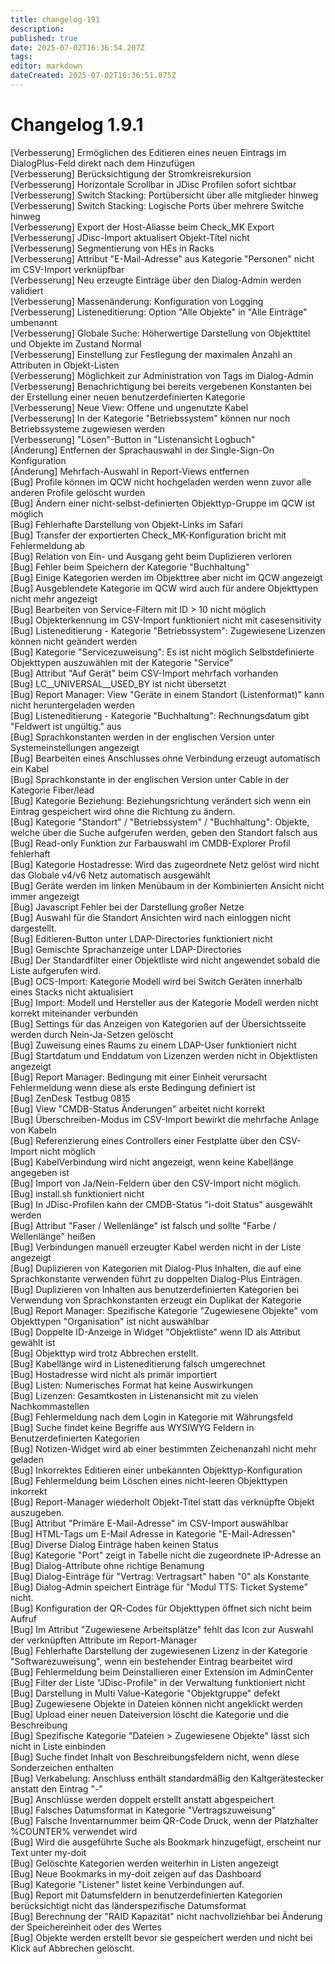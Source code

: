 ```yaml
---
title: changelog-191
description: 
published: true
date: 2025-07-02T16:36:54.207Z
tags: 
editor: markdown
dateCreated: 2025-07-02T16:36:51.875Z
---
```


# Changelog 1.9.1
<!-- cSpell:disable -->
<!-- markdownlint-disable MD052 -->
[Verbesserung]  Ermöglichen des Editieren eines neuen Eintrags im DialogPlus-Feld direkt nach dem Hinzufügen<br>
[Verbesserung]  Berücksichtigung der Stromkreisrekursion<br>
[Verbesserung]  Horizontale Scrollbar in JDisc Profilen sofort sichtbar<br>
[Verbesserung]  Switch Stacking: Portübersicht über alle mitglieder hinweg<br>
[Verbesserung]  Switch Stacking: Logische Ports über mehrere Switche hinweg<br>
[Verbesserung]  Export der Host-Aliasse beim Check_MK Export<br>
[Verbesserung]  JDisc-Import aktualisert Objekt-Titel nicht<br>
[Verbesserung]  Segmentierung von HEs in Racks<br>
[Verbesserung]  Attribut "E-Mail-Adresse" aus Kategorie "Personen" nicht im CSV-Import verknüpfbar<br>
[Verbesserung]  Neu erzeugte Einträge über den Dialog-Admin werden validiert<br>
[Verbesserung]  Massenänderung: Konfiguration von Logging<br>
[Verbesserung]  Listeneditierung: Option "Alle Objekte" in "Alle Einträge" umbenannt<br>
[Verbesserung]  Globale Suche: Höherwertige Darstellung von Objekttitel und Objekte im Zustand Normal<br>
[Verbesserung]  Einstellung zur Festlegung der maximalen Anzahl an Attributen in Objekt-Listen<br>
[Verbesserung]  Möglichkeit zur Administration von Tags im Dialog-Admin<br>
[Verbesserung]  Benachrichtigung bei bereits vergebenen Konstanten bei der Erstellung einer neuen benutzerdefinierten Kategorie<br>
[Verbesserung]  Neue View: Offene und ungenutzte Kabel<br>
[Verbesserung]  In der Kategorie "Betriebssystem" können nur noch Betriebssysteme zugewiesen werden<br>
[Verbesserung]  "Lösen"-Button in "Listenansicht Logbuch"<br>
[Änderung]      Entfernen der Sprachauswahl in der Single-Sign-On Konfiguration<br>
[Änderung]      Mehrfach-Auswahl in Report-Views entfernen<br>
[Bug]           Profile können im QCW nicht hochgeladen werden wenn zuvor alle anderen Profile gelöscht wurden<br>
[Bug]           Ändern einer nicht-selbst-definierten Objekttyp-Gruppe im QCW ist möglich<br>
[Bug]           Fehlerhafte Darstellung von Objekt-Links im Safari<br>
[Bug]           Transfer der exportierten Check_MK-Konfiguration bricht mit Fehlermeldung ab<br>
[Bug]           Relation von Ein- und Ausgang geht beim Duplizieren verloren<br>
[Bug]           Fehler beim Speichern der Kategorie "Buchhaltung"<br>
[Bug]           Einige Kategorien werden im Objekttree aber nicht im QCW angezeigt<br>
[Bug]           Ausgeblendete Kategorie im QCW wird auch für andere Objekttypen nicht mehr angezeigt<br>
[Bug]           Bearbeiten von Service-Filtern mit ID > 10 nicht möglich<br>
[Bug]           Objekterkennung im CSV-Import funktioniert nicht mit casesensitivity<br>
[Bug]           Listeneditierung - Kategorie "Betriebssystem": Zugewiesene Lizenzen können nicht geändert werden<br>
[Bug]           Kategorie "Servicezuweisung": Es ist nicht möglich Selbstdefinierte Objekttypen auszuwählen mit der Kategorie "Service"<br>
[Bug]           Attribut "Auf Gerät" beim CSV-Import mehrfach vorhanden<br>
[Bug]           LC__UNIVERSAL__USED_BY ist nicht übersetzt<br>
[Bug]           Report Manager: View "Geräte in einem Standort (Listenformat)" kann nicht heruntergeladen werden<br>
[Bug]           Listeneditierung - Kategorie "Buchhaltung": Rechnungsdatum gibt "Feldwert ist ungültig." aus<br>
[Bug]           Sprachkonstanten werden in der englischen Version unter Systemeinstellungen angezeigt<br>
[Bug]           Bearbeiten eines Anschlusses ohne Verbindung erzeugt automatisch ein Kabel<br>
[Bug]           Sprachkonstante in der englischen Version unter Cable in der Kategorie Fiber/lead<br>
[Bug]           Kategorie Beziehung: Beziehungsrichtung verändert sich wenn ein Eintrag gespeichert wird ohne die Richtung zu ändern.<br>
[Bug]           Kategorie "Standort" / "Betriebssystem" / "Buchhaltung": Objekte, welche über die Suche aufgerufen werden, geben den Standort falsch aus<br>
[Bug]           Read-only Funktion zur Farbauswahl im CMDB-Explorer Profil fehlerhaft<br>
[Bug]           Kategorie Hostadresse: Wird das zugeordnete Netz gelöst wird nicht das Globale v4/v6 Netz automatisch ausgewählt<br>
[Bug]           Geräte werden im linken Menübaum in der Kombinierten Ansicht nicht immer angezeigt<br>
[Bug]           Javascript Fehler bei der Darstellung großer Netze<br>
[Bug]           Auswahl für die Standort Ansichten wird nach einloggen nicht dargestellt.<br>
[Bug]           Editieren-Button unter LDAP-Directories funktioniert nicht<br>
[Bug]           Gemischte Sprachanzeige unter LDAP-Directories<br>
[Bug]           Der Standardfilter einer Objektliste wird nicht angewendet sobald die Liste aufgerufen wird.<br>
[Bug]           OCS-Import: Kategorie Modell wird bei Switch Geräten innerhalb eines Stacks nicht aktualisiert<br>
[Bug]           Import: Modell und Hersteller aus der Kategorie Modell werden nicht korrekt miteinander verbunden<br>
[Bug]           Settings für das Anzeigen von Kategorien auf der Übersichtsseite werden durch Nein-Ja-Setzen gelöscht<br>
[Bug]           Zuweisung eines Raums zu einem LDAP-User funktioniert nicht<br>
[Bug]           Startdatum und Enddatum von Lizenzen werden nicht in Objektlisten angezeigt<br>
[Bug]           Report Manager: Bedingung mit einer Einheit verursacht Fehlermeldung wenn diese als erste Bedingung definiert ist<br>
[Bug]           ZenDesk Testbug 0815<br>
[Bug]           View "CMDB-Status Änderungen" arbeitet nicht korrekt<br>
[Bug]           Überschreiben-Modus im CSV-Import bewirkt die mehrfache Anlage von Kabeln<br>
[Bug]           Referenzierung eines Controllers einer Festplatte über den CSV-Import nicht möglich<br>
[Bug]           KabelVerbindung wird nicht angezeigt, wenn keine Kabellänge angegeben ist<br>
[Bug]           Import von Ja/Nein-Feldern über den CSV-Import nicht möglich.<br>
[Bug]           install.sh funktioniert nicht<br>
[Bug]           In JDisc-Profilen kann der CMDB-Status "i-doit Status" ausgewählt werden<br>
[Bug]           Attribut "Faser / Wellenlänge" ist falsch und sollte "Farbe / Wellenlänge" heißen<br>
[Bug]           Verbindungen manuell erzeugter Kabel werden nicht in der Liste angezeigt<br>
[Bug]           Duplizieren von Kategorien mit Dialog-Plus Inhalten, die auf eine Sprachkonstante verwenden führt zu doppelten Dialog-Plus Einträgen.<br>
[Bug]           Duplizieren von Inhalten aus benutzerdefinierten Kategorien bei Verwendung von Sprachkonstanten erzeugt ein Duplikat der Kategorie<br>
[Bug]           Report Manager: Spezifische Kategorie "Zugewiesene Objekte" vom Objekttypen "Organisation" ist nicht auswählbar<br>
[Bug]           Doppelte ID-Anzeige in Widget "Objektliste" wenn ID als Attribut gewählt ist<br>
[Bug]           Objekttyp wird trotz Abbrechen erstellt.<br>
[Bug]           Kabellänge wird in Listeneditierung falsch umgerechnet<br>
[Bug]           Hostadresse wird nicht als primär importiert<br>
[Bug]           Listen: Numerisches Format hat keine Auswirkungen<br>
[Bug]           Lizenzen: Gesamtkosten in Listenansicht mit zu vielen Nachkommastellen<br>
[Bug]           Fehlermeldung nach dem Login in Kategorie mit Währungsfeld<br>
[Bug]           Suche findet keine Begriffe aus WYSIWYG Feldern in Benutzerdefinierten Kategorien<br>
[Bug]           Notizen-Widget wird ab einer bestimmten Zeichenanzahl nicht mehr geladen<br>
[Bug]           Inkorrektes Editieren einer unbekannten Objekttyp-Konfiguration<br>
[Bug]           Fehlermeldung beim Löschen eines nicht-leeren Objekttypen inkorrekt<br>
[Bug]           Report-Manager wiederholt Objekt-Titel statt das verknüpfte Objekt auszugeben.<br>
[Bug]           Attribut "Primäre E-Mail-Adresse" im CSV-Import auswählbar<br>
[Bug]           HTML-Tags um E-Mail Adresse in Kategorie "E-Mail-Adressen"<br>
[Bug]           Diverse Dialog Einträge haben keinen Status<br>
[Bug]           Kategorie "Port" zeigt in Tabelle nicht die zugeordnete IP-Adresse an<br>
[Bug]           Dialog-Attribute ohne richtige Benamung<br>
[Bug]           Dialog-Einträge für "Vertrag: Vertragsart" haben "0" als Konstante<br>
[Bug]           Dialog-Admin speichert Einträge für "Modul TTS: Ticket Systeme" nicht.<br>
[Bug]           Konfiguration der QR-Codes für Objekttypen öffnet sich nicht beim Aufruf<br>
[Bug]           Im Attribut "Zugewiesene Arbeitsplätze" fehlt das Icon zur Auswahl der verknüpften Attribute im Report-Manager<br>
[Bug]           Fehlerhafte Darstellung der zugewiesenen Lizenz in der Kategorie "Softwarezuweisung", wenn ein bestehender Eintrag bearbeitet wird<br>
[Bug]           Fehlermeldung beim Deinstallieren einer Extension im AdminCenter<br>
[Bug]           Filter der Liste "JDisc-Profile" in der Verwaltung funktioniert nicht<br>
[Bug]           Darstellung in Multi Value-Kategorie "Objektgruppe" defekt<br>
[Bug]           Zugewiesene Objekte in Dateien können nicht angeklickt werden<br>
[Bug]           Upload einer neuen Dateiversion löscht die Kategorie und die Beschreibung<br>
[Bug]           Spezifische Kategorie "Dateien > Zugewiesene Objekte" lässt sich nicht in Liste einbinden<br>
[Bug]           Suche findet Inhalt von Beschreibungsfeldern nicht, wenn diese Sonderzeichen enthalten<br>
[Bug]           Verkabelung: Anschluss enthält standardmäßig den Kaltgerätestecker anstatt den Eintrag "-"<br>
[Bug]           Anschlüsse werden doppelt erstellt anstatt abgespeichert<br>
[Bug]           Falsches Datumsformat in Kategorie "Vertragszuweisung"<br>
[Bug]           Falsche Inventarnummer beim QR-Code Druck, wenn der Platzhalter %COUNTER% verwendet wird<br>
[Bug]           Wird die ausgeführte Suche als Bookmark hinzugefügt, erscheint nur Text unter my-doit<br>
[Bug]           Gelöschte Kategorien werden weiterhin in Listen angezeigt<br>
[Bug]           Neue Bookmarks in my-doit zeigen auf das Dashboard<br>
[Bug]           Kategorie "Listener" listet keine Verbindungen auf.<br>
[Bug]           Report mit Datumsfeldern in benutzerdefinierten Kategorien berücksichtigt nicht das länderspezifische Datumsformat<br>
[Bug]           Berechnung der "RAID Kapazität" nicht nachvollziehbar bei Änderung der Speichereinheit oder des Wertes<br>
[Bug]           Objekte werden erstellt bevor sie gespeichert werden und nicht bei Klick auf Abbrechen gelöscht.<br>
